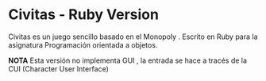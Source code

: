 # Civitas - Ruby Version

Civitas es un juego sencillo basado en el Monopoly . Escrito en Ruby para la asignatura Programación orientada a objetos.

**NOTA** Esta versión no implementa GUI , la entrada se hace a tracés de la CUI (Character User Interface)


